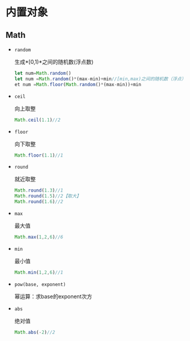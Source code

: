 # 内置对象

## Math

- `random`

  生成*[0,1)*之间的随机数(浮点数)

  ```js
  let num=Math.random()
  let num =Math.random()*(max-min)+min//[min,max)之间的随机数（浮点）
  et num =Math.floor(Math.random()*(max-min))+min
  ```

- `ceil`

  向上取整

  ```js
  Math.ceil(1.1)//2
  ```

- `floor`

  向下取整

  ```js
  Math.floor(1.1)//1
  ```

- `round`

  就近取整

  ```js
  Math.round(1.3)//1
  Math.round(1.5)//2【取大】
  Math.round(1.6)//2
  ```

- `max`

  最大值

  ```js
  Math.max(1,2,6)//6
  ```

- `min`

  最小值

  ```js
  Math.min(1,2,6)//1
  ```

- `pow(base, exponent)`

  幂运算：求base的exponent次方

- `abs`

  绝对值

  ```js
  Math.abs(-2)//2
  ```

  
